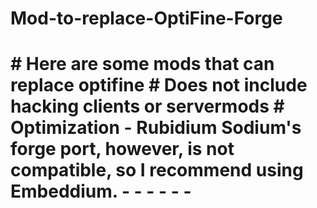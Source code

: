   <h1> Mod-to-replace-OptiFine-Forge  <h1>
# Here are some mods that can replace optifine
# Does not include hacking clients or servermods
# Optimization
- Rubidium
  Sodium's forge port, however, is not compatible, so I recommend using Embeddium.
- 
- 
- 
- 
- 
- 


